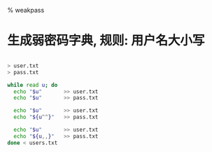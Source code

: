 % weakpass

# 生成弱密码字典, 规则: 用户名大小写
```sh

> user.txt
> pass.txt

while read u; do
  echo "$u"       >> user.txt
  echo "$u"       >> pass.txt

  echo "$u"       >> user.txt
  echo "${u^^}"   >> pass.txt

  echo "$u"       >> user.txt
  echo "${u,,}"   >> pass.txt
done < users.txt
```
